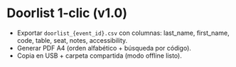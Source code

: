 # Doorlist 1‑clic (v1.0)
- Exportar `doorlist_{event_id}.csv` con columnas: last_name, first_name, code, table, seat, notes, accessibility.
- Generar PDF A4 (orden alfabético + búsqueda por código).
- Copia en USB + carpeta compartida (modo offline listo).
